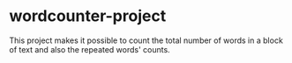 # wordcounter-project

 This project makes it possible to count the total number of words in a block of text and also the repeated words' counts.
